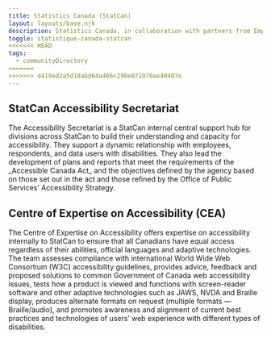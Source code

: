 ```yaml
---
title: Statistics Canada (StatCan)
layout: layouts/base.njk
description: Statistics Canada, in collaboration with partners from Employment and Social Development Canada, will continue to develop and release products to better understand the accessibility experiences of Canadians. The <a href="https://www.statcan.gc.ca/en/topics-start/accessibility">Accessibility Data Hub</a> provides a centralized location of topics related to accessibility and disability through data tables, articles, infographics and interactive data visualization tools.
toggle: statistique-canada-statcan
<<<<<<< HEAD
tags:
  - communityDirectory
=======
>>>>>>> d419ed2a5d18abd64a466c290e071970ae49407e
---
```


<div class="row wb-eqht">
	<div class="col-md-6">
		<h2 class="h3">StatCan Accessibility Secretariat</h2>
The Accessibility Secretariat is a StatCan internal central support hub for divisions across StatCan to build their understanding and capacity for accessibility. They support a dynamic relationship with employees, respondents, and data users with disabilities. They also lead the development of plans and reports that meet the requirements of the _Accessible Canada Act_ and the objectives defined by the agency based on those set out in the act and those refined by the Office of Public Services’ Accessibility Strategy.
	</div>
	<div class="col-md-6">
		<h2 class="h3">Centre of Expertise on Accessibility (CEA)</h2>
The Centre of Expertise on Accessibility offers expertise on accessibility internally to StatCan to ensure that all Canadians have equal access regardless of their abilities, official languages and adaptive technologies. The team assesses compliance with international World Wide Web Consortium (W3C) accessibility guidelines, provides advice, feedback and proposed solutions to common Government of Canada web accessibility issues, tests how a product is viewed and functions with screen-reader software and other adaptive technologies such as JAWS, NVDA and Braille display, produces alternate formats on request (multiple formats — Braille/audio), and promotes awareness and alignment of current best practices and technologies of users’ web experience with different types of disabilities.
	</div>
</div>
